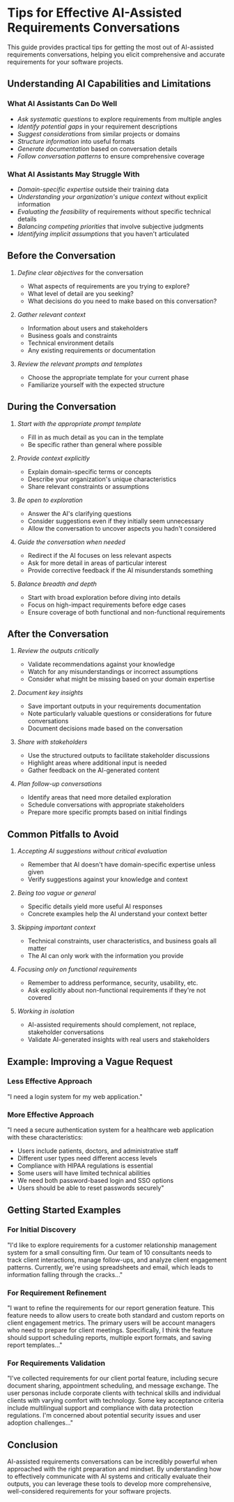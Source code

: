 # Tips for Effective AI-Assisted Requirements Conversations

This guide provides practical tips for getting the most out of AI-assisted requirements conversations, helping you elicit comprehensive and accurate requirements for your software projects.

## Understanding AI Capabilities and Limitations

### What AI Assistants Can Do Well

- *Ask systematic questions* to explore requirements from multiple angles
- *Identify potential gaps* in your requirement descriptions
- *Suggest considerations* from similar projects or domains
- *Structure information* into useful formats
- *Generate documentation* based on conversation details
- *Follow conversation patterns* to ensure comprehensive coverage

### What AI Assistants May Struggle With

- *Domain-specific expertise* outside their training data
- *Understanding your organization's unique context* without explicit information
- *Evaluating the feasibility* of requirements without specific technical details
- *Balancing competing priorities* that involve subjective judgments
- *Identifying implicit assumptions* that you haven't articulated

## Before the Conversation

1. *Define clear objectives* for the conversation
   - What aspects of requirements are you trying to explore?
   - What level of detail are you seeking?
   - What decisions do you need to make based on this conversation?

2. *Gather relevant context*
   - Information about users and stakeholders
   - Business goals and constraints
   - Technical environment details
   - Any existing requirements or documentation

3. *Review the relevant prompts and templates*
   - Choose the appropriate template for your current phase
   - Familiarize yourself with the expected structure

## During the Conversation

1. *Start with the appropriate prompt template*
   - Fill in as much detail as you can in the template
   - Be specific rather than general where possible

2. *Provide context explicitly*
   - Explain domain-specific terms or concepts
   - Describe your organization's unique characteristics
   - Share relevant constraints or assumptions

3. *Be open to exploration*
   - Answer the AI's clarifying questions
   - Consider suggestions even if they initially seem unnecessary
   - Allow the conversation to uncover aspects you hadn't considered

4. *Guide the conversation when needed*
   - Redirect if the AI focuses on less relevant aspects
   - Ask for more detail in areas of particular interest
   - Provide corrective feedback if the AI misunderstands something

5. *Balance breadth and depth*
   - Start with broad exploration before diving into details
   - Focus on high-impact requirements before edge cases
   - Ensure coverage of both functional and non-functional requirements

## After the Conversation

1. *Review the outputs critically*
   - Validate recommendations against your knowledge
   - Watch for any misunderstandings or incorrect assumptions
   - Consider what might be missing based on your domain expertise

2. *Document key insights*
   - Save important outputs in your requirements documentation
   - Note particularly valuable questions or considerations for future conversations
   - Document decisions made based on the conversation

3. *Share with stakeholders*
   - Use the structured outputs to facilitate stakeholder discussions
   - Highlight areas where additional input is needed
   - Gather feedback on the AI-generated content

4. *Plan follow-up conversations*
   - Identify areas that need more detailed exploration
   - Schedule conversations with appropriate stakeholders
   - Prepare more specific prompts based on initial findings

## Common Pitfalls to Avoid

1. *Accepting AI suggestions without critical evaluation*
   - Remember that AI doesn't have domain-specific expertise unless given
   - Verify suggestions against your knowledge and context

2. *Being too vague or general*
   - Specific details yield more useful AI responses
   - Concrete examples help the AI understand your context better

3. *Skipping important context*
   - Technical constraints, user characteristics, and business goals all matter
   - The AI can only work with the information you provide

4. *Focusing only on functional requirements*
   - Remember to address performance, security, usability, etc.
   - Ask explicitly about non-functional requirements if they're not covered

5. *Working in isolation*
   - AI-assisted requirements should complement, not replace, stakeholder conversations
   - Validate AI-generated insights with real users and stakeholders

## Example: Improving a Vague Request

### Less Effective Approach

"I need a login system for my web application."

### More Effective Approach

"I need a secure authentication system for a healthcare web application with these characteristics:
- Users include patients, doctors, and administrative staff
- Different user types need different access levels
- Compliance with HIPAA regulations is essential
- Some users will have limited technical abilities
- We need both password-based login and SSO options
- Users should be able to reset passwords securely"

## Getting Started Examples

### For Initial Discovery

"I'd like to explore requirements for a customer relationship management system for a small consulting firm. Our team of 10 consultants needs to track client interactions, manage follow-ups, and analyze client engagement patterns. Currently, we're using spreadsheets and email, which leads to information falling through the cracks..."

### For Requirement Refinement

"I want to refine the requirements for our report generation feature. This feature needs to allow users to create both standard and custom reports on client engagement metrics. The primary users will be account managers who need to prepare for client meetings. Specifically, I think the feature should support scheduling reports, multiple export formats, and saving report templates..."

### For Requirements Validation

"I've collected requirements for our client portal feature, including secure document sharing, appointment scheduling, and message exchange. The user personas include corporate clients with technical skills and individual clients with varying comfort with technology. Some key acceptance criteria include multilingual support and compliance with data protection regulations. I'm concerned about potential security issues and user adoption challenges..."

## Conclusion

AI-assisted requirements conversations can be incredibly powerful when approached with the right preparation and mindset. By understanding how to effectively communicate with AI systems and critically evaluate their outputs, you can leverage these tools to develop more comprehensive, well-considered requirements for your software projects. 